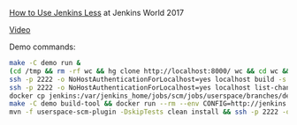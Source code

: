 [How to Use Jenkins Less](https://jenkinsworld20162017.sched.com/event/ALQa/how-to-use-jenkins-less) at Jenkins World 2017

[Video](https://youtu.be/Zeqc6--0eQw)

Demo commands:

```bash
make -C demo run &
(cd /tmp && rm -rf wc && hg clone http://localhost:8000/ wc && cd wc && echo 'echo(/more/)' >> Jenkinsfile && hg ci -m more && hg push)
ssh -p 2222 -o NoHostAuthenticationForLocalhost=yes localhost build -s -v scm/userspace/default
ssh -p 2222 -o NoHostAuthenticationForLocalhost=yes localhost list-changes scm/userspace/default 2
docker cp jenkins:/var/jenkins_home/jobs/scm/jobs/userspace/branches/default/builds/lastSuccessfulBuild/changelog0.xml - | tr -d '\000'
make -C demo build-tool && docker run --rm --env CONFIG=http://jenkins:8000/ --env COMMAND=list --link jenkins scm-impl
mvn -f userspace-scm-plugin -DskipTests clean install && ssh -p 2222 -o NoHostAuthenticationForLocalhost=yes localhost install-plugin -restart -name userspace-scm = < userspace-scm-plugin/target/userspace-scm.hpi
```
